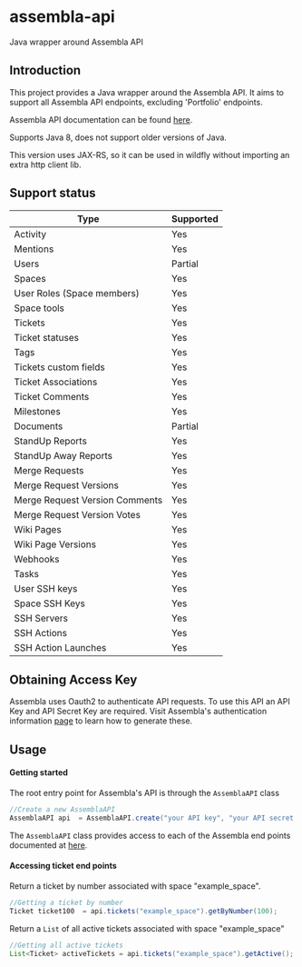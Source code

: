 # assembla-api

Java wrapper around Assembla API

## Introduction

This project provides a Java wrapper around the Assembla API. It aims to support
all Assembla API endpoints, excluding 'Portfolio' endpoints.

Assembla API documentation can be found [here](https://api-doc.assembla.com/content/api_reference.html).

Supports Java 8, does not support older versions of Java.

This version uses JAX-RS, so it can be used in wildfly without importing an extra http client lib.

## Support status

| Type                           | Supported |
|--------------------------------|-----------|
| Activity                       | Yes       | 
| Mentions                       | Yes       |
| Users                          | Partial   |
| Spaces                         | Yes       |
| User Roles (Space members)     | Yes       |
| Space tools                    | Yes       | 
| Tickets                        | Yes       |
| Ticket statuses                | Yes       |
| Tags                           | Yes       |
| Tickets custom fields          | Yes       |
| Ticket Associations            | Yes       |
| Ticket Comments                | Yes       |
| Milestones                     | Yes       |
| Documents                      | Partial   |
| StandUp Reports                | Yes       |
| StandUp Away Reports           | Yes       |
| Merge Requests                 | Yes       |
| Merge Request Versions         | Yes       |
| Merge Request Version Comments | Yes       |
| Merge Request Version Votes    | Yes       |
| Wiki Pages                     | Yes       | 
| Wiki Page Versions             | Yes       |
| Webhooks                       | Yes       |
| Tasks                          | Yes       |
| User SSH keys                  | Yes       |
| Space SSH Keys                 | Yes       |
| SSH Servers                    | Yes       |
| SSH Actions                    | Yes       |
| SSH Action Launches            | Yes       |


## Obtaining Access Key
Assembla uses Oauth2 to authenticate API requests. To use this API
an API Key and API Secret Key are required. Visit Assembla's authentication
information [page](https://api-doc.assembla.com/content/authentication.html#key_secret_credentials) to learn how to generate these.

## Usage
#### Getting started 

The root entry point for Assembla's API is through the `AssemblaAPI` class 
```java
//Create a new AssemblaAPI 
AssemblaAPI api  = AssemblaAPI.create("your API key", "your API secret key");        
```
The `AssemblaAPI` class provides access to each of the Assembla end points documented at [here](https://api-doc.assembla.com/content/api_reference.html). 

#### Accessing ticket end points

Return a ticket by number associated with space "example_space".
```java 
//Getting a ticket by number
Ticket ticket100  = api.tickets("example_space").getByNumber(100);
```
Return a `List` of all active tickets associated with space "example_space"
```java
//Getting all active tickets
List<Ticket> activeTickets = api.tickets("example_space").getActive();

